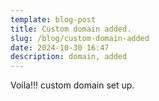 ```yaml
---
template: blog-post
title: Custom domain added.
slug: /blog/custom-domain-added
date: 2024-10-30 16:47
description: domain, added
---
```

Voila!!! custom domain set up.